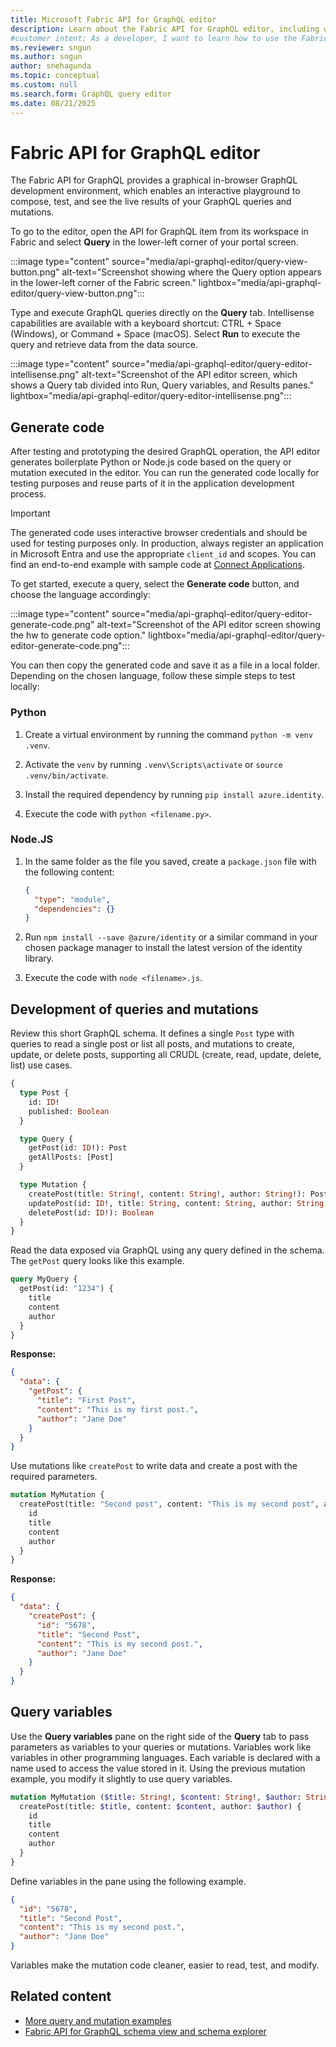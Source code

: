 ```yaml
---
title: Microsoft Fabric API for GraphQL editor
description: Learn about the Fabric API for GraphQL editor, including where to find the editor and what the editor screen looks like.
#customer intent: As a developer, I want to learn how to use the Fabric API for GraphQL editor so that I can compose and test GraphQL queries interactively.  
ms.reviewer: sngun
ms.author: sngun
author: snehagunda
ms.topic: conceptual
ms.custom: null
ms.search.form: GraphQL query editor
ms.date: 08/21/2025
---
```


# Fabric API for GraphQL editor

The Fabric API for GraphQL provides a graphical in-browser GraphQL development environment, which enables an interactive playground to compose, test, and see the live results of your GraphQL queries and mutations.

To go to the editor, open the API for GraphQL item from its workspace in Fabric and select **Query** in the lower-left corner of your portal screen.

:::image type="content" source="media/api-graphql-editor/query-view-button.png" alt-text="Screenshot showing where the Query option appears in the lower-left corner of the Fabric screen." lightbox="media/api-graphql-editor/query-view-button.png":::

Type and execute GraphQL queries directly on the **Query** tab. Intellisense capabilities are available with a keyboard shortcut: CTRL + Space (Windows), or Command + Space (macOS). Select **Run** to execute the query and retrieve data from the data source.

:::image type="content" source="media/api-graphql-editor/query-editor-intellisense.png" alt-text="Screenshot of the API editor screen, which shows a Query tab divided into Run, Query variables, and Results panes." lightbox="media/api-graphql-editor/query-editor-intellisense.png":::

## Generate code

After testing and prototyping the desired GraphQL operation, the API editor generates boilerplate Python or Node.js code based on the query or mutation executed in the editor. You can run the generated code locally for testing purposes and reuse parts of it in the application development process.

> [!IMPORTANT]
> The generated code uses interactive browser credentials and should be used for testing purposes only. In production, always register an application in Microsoft Entra and use the appropriate `client_id` and scopes. You can find an end-to-end example with sample code at [Connect Applications](connect-apps-api-graphql.md).

To get started, execute a query, select the **Generate code** button, and choose the language accordingly:

:::image type="content" source="media/api-graphql-editor/query-editor-generate-code.png" alt-text="Screenshot of the API editor screen showing the hw to generate code option." lightbox="media/api-graphql-editor/query-editor-generate-code.png":::

You can then copy the generated code and save it as a file in a local folder. Depending on the chosen language, follow these simple steps to test locally:

### Python

1. Create a virtual environment by running the command `python -m venv .venv`.

2. Activate the `venv` by running `.venv\Scripts\activate` or `source .venv/bin/activate`.

3. Install the required dependency by running `pip install azure.identity`.

4. Execute the code with `python <filename.py>`.

### Node.JS

1. In the same folder as the file you saved, create a `package.json` file with the following content:

    ```json
    {
      "type": "module",
      "dependencies": {}
    }
    ```

2. Run `npm install --save @azure/identity` or a similar command in your chosen package manager to install the latest version of the identity library.

3. Execute the code with `node <filename>.js`.

## Development of queries and mutations

Review this short GraphQL schema. It defines a single `Post` type with queries to read a single post or list all posts, and mutations to create, update, or delete posts, supporting all CRUDL (create, read, update, delete, list) use cases.

```graphql
{
  type Post {
    id: ID!
    published: Boolean
  }

  type Query {
    getPost(id: ID!): Post
    getAllPosts: [Post]
  }

  type Mutation {
    createPost(title: String!, content: String!, author: String!): Post
    updatePost(id: ID!, title: String, content: String, author: String, published: Boolean): Post
    deletePost(id: ID!): Boolean
  }
}
```

Read the data exposed via GraphQL using any query defined in the schema. The `getPost` query looks like this example.

```graphql
query MyQuery {
  getPost(id: "1234") {
    title
    content
    author
  }
}
```

**Response:**

```json
{
  "data": {
    "getPost": {
      "title": "First Post",
      "content": "This is my first post.",
      "author": "Jane Doe"
    }
  }
}
```

Use mutations like `createPost` to write data and create a post with the required parameters.

```graphql
mutation MyMutation {
  createPost(title: "Second post", content: "This is my second post", author: "Jane Doe", published: false) {
    id
    title
    content
    author
  }
}
```

**Response:**

```json
{
  "data": {
    "createPost": {
      "id": "5678",
      "title": "Second Post",
      "content": "This is my second post.",
      "author": "Jane Doe"
    }
  }
}
```

## Query variables

Use the **Query variables** pane on the right side of the **Query** tab to pass parameters as variables to your queries or mutations. Variables work like variables in other programming languages. Each variable is declared with a name used to access the value stored in it. Using the previous mutation example, you modify it slightly to use query variables.

```graphql
mutation MyMutation ($title: String!, $content: String!, $author: String!){
  createPost(title: $title, content: $content, author: $author) {
    id
    title
    content
    author
  }
}
```

Define variables in the pane using the following example.

```json
{
  "id": "5678",
  "title": "Second Post",
  "content": "This is my second post.",
  "author": "Jane Doe"
}
```

Variables make the mutation code cleaner, easier to read, test, and modify.

## Related content

- [More query and mutation examples](/azure/data-api-builder/graphql#supported-root-types)
- [Fabric API for GraphQL schema view and schema explorer](graphql-schema-view.md)
